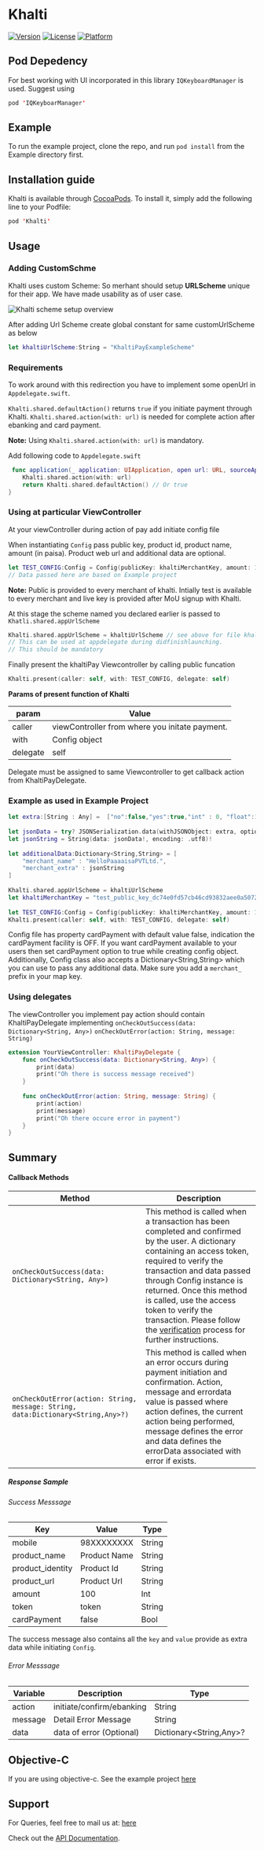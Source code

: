 # Khalti

[![Version](https://img.shields.io/cocoapods/v/Khalti.svg?style=flat)](http://cocoapods.org/pods/Khalti)
[![License](https://img.shields.io/cocoapods/l/Khalti.svg?style=flat)](http://cocoapods.org/pods/Khalti)
[![Platform](https://img.shields.io/cocoapods/p/Khalti.svg?style=flat)](http://cocoapods.org/pods/Khalti)


## Pod Depedency 

For best working with UI incorporated in this library ```IQKeyboardManager``` is used. Suggest using 
```swift
pod 'IQKeyboarManager'
```

## Example

To run the example project, clone the repo, and run `pod install` from the Example directory first.

## Installation guide

Khalti is available through [CocoaPods](http://cocoapods.org). To install
it, simply add the following line to your Podfile:

```swift
pod 'Khalti'
```
## Usage

### Adding CustomSchme
Khalti uses custom Scheme: So merhant should setup **URLScheme** unique for their app. We have made usability as of user case.

<!-- ![Khalti scheme setup overview](../img/customUrlScheme.png) -->
![Khalti scheme setup overview](https://github.com/khalti/khalti-sdk-ios/blob/master/Screenshots/customUrlScheme.png) 

After adding Url Scheme create global constant for same customUrlScheme as below 
```swift
let khaltiUrlScheme:String = "KhaltiPayExampleScheme"
```

### Requirements
To work around with this redirection you have to implement some openUrl in ```Appdelegate.swift```. 

```Khalti.shared.defaultAction()``` returns `true` if you initiate payment through Khalti.
```Khalti.shared.action(with: url)``` is needed for complete action after ebanking and card payment. 

**Note:** Using ```Khalti.shared.action(with: url)```  is mandatory.

Add following code to `Appdelegate.swift`
```swift
 func application(_ application: UIApplication, open url: URL, sourceApplication: String?, annotation: Any) -> Bool {
    Khalti.shared.action(with: url)
    return Khalti.shared.defaultAction() // Or true 
}
```


### Using at particular ViewController
At your viewController during action of pay add initiate config file

When instantiating `Config`  pass public key, product id, product name, amount (in paisa).
Product web url and additional data are optional.
```swift
let TEST_CONFIG:Config = Config(publicKey: khaltiMerchantKey, amount: 1000, productId: "1234567890", productName: "Dragon_boss", productUrl: "http://gameofthrones.wikia.com/wiki/Dragons",additionalData: additionalData)
// Data passed here are based on Example project
```

**Note:**  Public is provided to every merchant of khalti. Intially test is available to every merchant and live key is provided after MoU signup with Khalti.


At this stage the scheme named you declared earlier is passed to `Khatli.shared.appUrlScheme`

```swift
Khalti.shared.appUrlScheme = khaltiUrlScheme // see above for file khaltiUrlScheme
// This can be used at appdelegate during didfinishlaunching. 
// This should be mandatory
```

 Finally present the khaltiPay Viewcontroller by calling public funcation 
```swift
Khalti.present(caller: self, with: TEST_CONFIG, delegate: self)
```

 **Params of present function of Khalti**

| param                    |        Value                                    |
|--------------------------|-------------------------------------------------|
| caller                   | viewController  from where you initate payment. |
| with                     | Config object                                   |
| delegate                 | self                                            |

  Delegate must be assigned to same Viewcontroller to get callback action from KhaltiPayDelegate.


### Example as used in Example Project
```swift
let extra:[String : Any] =  ["no":false,"yes":true,"int" : 0, "float":12.23]
        
let jsonData = try? JSONSerialization.data(withJSONObject: extra, options: JSONSerialization.WritingOptions())
let jsonString = String(data: jsonData!, encoding: .utf8)!
        
let additionalData:Dictionary<String,String> = [
    "merchant_name" : "HelloPaaaaisaPVTLtd.",
    "merchant_extra" : jsonString
]
        
Khalti.shared.appUrlScheme = khaltiUrlScheme
let khaltiMerchantKey = "test_public_key_dc74e0fd57cb46cd93832aee0a507256" // This key is from local server so it won't work if you use the example as is it. Use your own public test key
        
let TEST_CONFIG:Config = Config(publicKey: khaltiMerchantKey, amount: 1000, productId: "1234567890", productName: "Dragon_boss", productUrl: "http://gameofthrones.wikia.com/wiki/Dragons",additionalData: additionalData)
Khalti.present(caller: self, with: TEST_CONFIG, delegate: self)
```
Config file has property cardPayment with default value false, indication the cardPayment facility is OFF. If you want cardPayment available to your users then set cardPayment option to true while creating config object.
Additionally, Config class also accepts a Dictionary<String,String> which you can use to pass any additional data. Make sure you add a `merchant_` prefix in your map key.

### Using delegates
The viewController you implement pay action should contain KhaltiPayDelegate implementing
 `onCheckOutSuccess(data: Dictionary<String, Any>)`
 `onCheckOutError(action: String, message: String)`


```swift
extension YourViewController: KhaltiPayDelegate {
    func onCheckOutSuccess(data: Dictionary<String, Any>) {
        print(data)
        print("Oh there is success message received")
    }
    
    func onCheckOutError(action: String, message: String) {
        print(action)
        print(message)
        print("Oh there occure error in payment")
    }
}
```

## Summary


#### Callback Methods

| Method                                   | Description                                                                                                                                                                                                                                                                                                                                                                           |
|------------------------------------------|---------------------------------------------------------------------------------------------------------------------------------------------------------------------------------------------------------------------------------------------------------------------------------------------------------------------------------------------------------------------------------------|
| `onCheckOutSuccess(data: Dictionary<String, Any>)`                | This method is called when a transaction has been completed and confirmed by the user. A dictionary containing an access token, required to verify the transaction and data passed through Config instance is returned. Once this method is called, use the access token to verify the transaction. Please follow the [verification](http://docs.khalti.com/api/verification/) process for further instructions. |
| `onCheckOutError(action: String, message: String, data:Dictionary<String,Any>?)` | This method is called when an error occurs during payment initiation and confirmation. Action, message and errordata value is passed where action defines, the current action being performed, message defines the error and data defines the errorData associated with error if exists.                                                                                                                                              |


##### Response Sample
###### Success Messsage
| Key               |        Value                 |            Type         |
|-------------------|------------------------------|-------------------------|
| mobile            | 98XXXXXXXX                   |           String        |
| product_name      | Product Name                 |           String        |
| product_identity  | Product Id                   |           String        |
| product_url       | Product Url                  |           String        |
| amount            | 100                          |            Int          |
| token             | token                        |           String        | 
| cardPayment       | false                        |           Bool          | 

The success message also contains all the `key` and `value` provide as extra data while initiating `Config`. 

###### Error Messsage
|  Variable                 | Description                            |    Type   |
|---------------------------|----------------------------------------|-----------| 
| action                       | initiate/confirm/ebanking             |   String  |
| message                   | Detail Error Message                   |   String  |
| data                          | data of error   (Optional)               |   Dictionary<String,Any>?  |

## Objective-C
If you are using objective-c. See the example project [here](https://github.com/khalti/khalti-sdk-objective-c-example.git)


## Support
<!-- For Queries, feel free to call us at:

Mobile : 9801165568

 Viber/Whatsapp/Skype ID: 9801165568

 Email: merchant@khalti.com -->

For Queries, feel free to mail us at: [here](mailto:rajendrak@janakitech.com?cc=merchant@khalti.com;developers@khalti.com;support@khalti.com)

<!-- Check out the source for Khalti checkout on [github ](https://github.com/khalti/khalti-sdk-ios/). -->
Check out the [API Documentation](http://docs.khalti.com/checkout/ios/).

